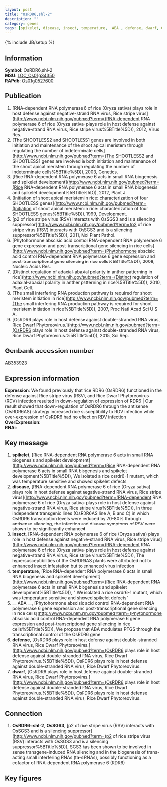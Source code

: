 ```yaml
---
layout: post
title: "OsRDR6,shl-2"
description: ""
category: genes
tags: [spikelet, disease, insect, temperature,  ABA , defense, dwarf, Gene]
---
```

{% include JB/setup %}

## Information
__Symbol__: OsRDR6,shl-2  
__MSU__: [LOC_Os01g34350](http://rice.plantbiology.msu.edu/cgi-bin/ORF_infopage.cgi?orf=LOC_Os01g34350)  
__RAPdb__: [Os01g0527600](http://rapdb.dna.affrc.go.jp/viewer/gbrowse_details/irgsp1?name=Os01g0527600)  

## Publication
1. [RNA-dependent RNA polymerase 6 of rice (Oryza sativa) plays role in host defense against negative-strand RNA virus, Rice stripe virus](http://www.ncbi.nlm.nih.gov/pubmed?term=(RNA-dependent RNA polymerase 6 of rice (Oryza sativa) plays role in host defense against negative-strand RNA virus, Rice stripe virus%5BTitle%5D)), 2012, Virus Res.
2. [The SHOOTLESS2 and SHOOTLESS1 genes are involved in both initiation and maintenance of the shoot apical meristem through regulating the number of indeterminate cells](http://www.ncbi.nlm.nih.gov/pubmed?term=(The SHOOTLESS2 and SHOOTLESS1 genes are involved in both initiation and maintenance of the shoot apical meristem through regulating the number of indeterminate cells%5BTitle%5D)), 2003, Genetics.
3. [Rice RNA-dependent RNA polymerase 6 acts in small RNA biogenesis and spikelet development](http://www.ncbi.nlm.nih.gov/pubmed?term=(Rice RNA-dependent RNA polymerase 6 acts in small RNA biogenesis and spikelet development%5BTitle%5D)), 2012, Plant J.
4. [Initiation of shoot apical meristem in rice: characterization of four SHOOTLESS genes](http://www.ncbi.nlm.nih.gov/pubmed?term=(Initiation of shoot apical meristem in rice: characterization of four SHOOTLESS genes%5BTitle%5D)), 1999, Development.
5. [p2 of rice stripe virus (RSV) interacts with OsSGS3 and is a silencing suppressor](http://www.ncbi.nlm.nih.gov/pubmed?term=(p2 of rice stripe virus (RSV) interacts with OsSGS3 and is a silencing suppressor%5BTitle%5D)), 2011, Mol Plant Pathol.
6. [Phytohormone abscisic acid control RNA-dependent RNA polymerase 6 gene expression and post-transcriptional gene silencing in rice cells](http://www.ncbi.nlm.nih.gov/pubmed?term=(Phytohormone abscisic acid control RNA-dependent RNA polymerase 6 gene expression and post-transcriptional gene silencing in rice cells%5BTitle%5D)), 2008, Nucleic Acids Res.
7. [Distinct regulation of adaxial-abaxial polarity in anther patterning in rice](http://www.ncbi.nlm.nih.gov/pubmed?term=(Distinct regulation of adaxial-abaxial polarity in anther patterning in rice%5BTitle%5D)), 2010, Plant Cell.
8. [The small interfering RNA production pathway is required for shoot meristem initiation in rice](http://www.ncbi.nlm.nih.gov/pubmed?term=(The small interfering RNA production pathway is required for shoot meristem initiation in rice%5BTitle%5D)), 2007, Proc Natl Acad Sci U S A.
9. [OsRDR6 plays role in host defense against double-stranded RNA virus, Rice Dwarf Phytoreovirus.](http://www.ncbi.nlm.nih.gov/pubmed?term=(OsRDR6 plays role in host defense against double-stranded RNA virus, Rice Dwarf Phytoreovirus.%5BTitle%5D)), 2015, Sci Rep.

## Genbank accession number
[AB353923](http://www.ncbi.nlm.nih.gov/nuccore/AB353923)

## Expression information
__Expression__: We found previously that rice RDR6 (OsRDR6) functioned in the defense against Rice stripe virus (RSV), and Rice Dwarf Phytoreovirus (RDV) infection resulted in down-regulation of expression of RDR6 |  Our result showed that down-regulation of OsRDR6 through the antisense (OsRDR6AS) strategy increased rice susceptibility to RDV infection while over-expression of OsRDR6 had no effect on RDV infection  
__OverExpression__:  
__RNAi__:  

## Key message
1. __spikelet__, [Rice RNA-dependent RNA polymerase 6 acts in small RNA biogenesis and spikelet development](http://www.ncbi.nlm.nih.gov/pubmed?term=(Rice RNA-dependent RNA polymerase 6 acts in small RNA biogenesis and spikelet development%5BTitle%5D)),  We isolated a rice osrdr6-1 mutant, which was temperature sensitive and showed spikelet defects
2. __disease__, [RNA-dependent RNA polymerase 6 of rice (Oryza sativa) plays role in host defense against negative-strand RNA virus, Rice stripe virus](http://www.ncbi.nlm.nih.gov/pubmed?term=(RNA-dependent RNA polymerase 6 of rice (Oryza sativa) plays role in host defense against negative-strand RNA virus, Rice stripe virus%5BTitle%5D)),  In three independent transgenic lines (OsRDR6AS line A, B and C) in which OsRDR6 transcription levels were reduced by 70-80% through antisense silencing, the infection and disease symptoms of RSV were shown to be significantly enhanced
3. __insect__, [RNA-dependent RNA polymerase 6 of rice (Oryza sativa) plays role in host defense against negative-strand RNA virus, Rice stripe virus](http://www.ncbi.nlm.nih.gov/pubmed?term=(RNA-dependent RNA polymerase 6 of rice (Oryza sativa) plays role in host defense against negative-strand RNA virus, Rice stripe virus%5BTitle%5D)),  The hypersusceptibilities of the OsRDR6AS plants were attributed not to enhanced insect infestation but to enhanced virus infection
4. __temperature__, [Rice RNA-dependent RNA polymerase 6 acts in small RNA biogenesis and spikelet development](http://www.ncbi.nlm.nih.gov/pubmed?term=(Rice RNA-dependent RNA polymerase 6 acts in small RNA biogenesis and spikelet development%5BTitle%5D)), " We isolated a rice osrdr6-1 mutant, which was temperature sensitive and showed spikelet defects"
5. __ ABA __, [Phytohormone abscisic acid control RNA-dependent RNA polymerase 6 gene expression and post-transcriptional gene silencing in rice cells](http://www.ncbi.nlm.nih.gov/pubmed?term=(Phytohormone abscisic acid control RNA-dependent RNA polymerase 6 gene expression and post-transcriptional gene silencing in rice cells%5BTitle%5D)),  We propose that ABA modulates PTGS through the transcriptional control of the OsRDR6 gene
6. __defense__, [OsRDR6 plays role in host defense against double-stranded RNA virus, Rice Dwarf Phytoreovirus.](http://www.ncbi.nlm.nih.gov/pubmed?term=(OsRDR6 plays role in host defense against double-stranded RNA virus, Rice Dwarf Phytoreovirus.%5BTitle%5D)), OsRDR6 plays role in host defense against double-stranded RNA virus, Rice Dwarf Phytoreovirus.
7. __dwarf__, [OsRDR6 plays role in host defense against double-stranded RNA virus, Rice Dwarf Phytoreovirus.](http://www.ncbi.nlm.nih.gov/pubmed?term=(OsRDR6 plays role in host defense against double-stranded RNA virus, Rice Dwarf Phytoreovirus.%5BTitle%5D)), OsRDR6 plays role in host defense against double-stranded RNA virus, Rice Dwarf Phytoreovirus.

## Connection
1. __OsRDR6~shl-2__, __OsSGS3__, [p2 of rice stripe virus (RSV) interacts with OsSGS3 and is a silencing suppressor](http://www.ncbi.nlm.nih.gov/pubmed?term=(p2 of rice stripe virus (RSV) interacts with OsSGS3 and is a silencing suppressor%5BTitle%5D)),  SGS3 has been shown to be involved in sense transgene-induced RNA silencing and in the biogenesis of trans-acting small interfering RNAs (ta-siRNAs), possibly functioning as a cofactor of RNA-dependent RNA polymerase 6 (RDR6)

## Key figures


